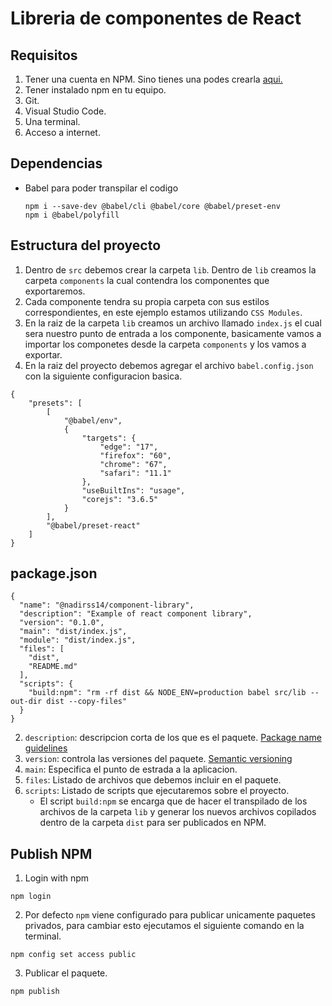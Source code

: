 # Libreria de componentes de React

## Requisitos

1. Tener una cuenta en NPM. Sino tienes una podes crearla [aqui.](https://docs.npmjs.com/creating-a-new-npm-user-account])
2. Tener instalado npm en tu equipo.
3. Git.
4. Visual Studio Code.
5. Una terminal.
6. Acceso a internet.

## Dependencias

- Babel para poder transpilar el codigo
  
    ```text
    npm i --save-dev @babel/cli @babel/core @babel/preset-env
    npm i @babel/polyfill
    ```

## Estructura del proyecto

1. Dentro de `src` debemos crear la carpeta `lib`. Dentro de `lib` creamos la carpeta `components` la cual contendra los componentes que exportaremos.
2. Cada componente tendra su propia carpeta con sus estilos correspondientes, en este ejemplo estamos utilizando `CSS Modules`.
3. En la raiz de la carpeta `lib` creamos un archivo llamado `index.js` el cual sera nuestro punto de entrada a los componente, basicamente vamos a importar los componetes desde la carpeta `components` y los vamos a exportar.
4. En la raiz del proyecto debemos agregar el archivo `babel.config.json` con la siguiente configuracion basica.

```text
{
    "presets": [
        [
            "@babel/env",
            {
                "targets": {
                    "edge": "17",
                    "firefox": "60",
                    "chrome": "67",
                    "safari": "11.1"
                },
                "useBuiltIns": "usage",
                "corejs": "3.6.5"
            }
        ],
        "@babel/preset-react"
    ]
}
```

## package.json

```text
{
  "name": "@nadirss14/component-library",
  "description": "Example of react component library",
  "version": "0.1.0",
  "main": "dist/index.js",
  "module": "dist/index.js",
  "files": [
    "dist",
    "README.md"
  ],
  "scripts": {
    "build:npm": "rm -rf dist && NODE_ENV=production babel src/lib --out-dir dist --copy-files"
  }
}
```

2. `description`: descripcion corta de los que es el paquete. [Package name guidelines](https://docs.npmjs.com/package-name-guidelines)
3. `version`: controla las versiones del paquete. [Semantic versioning](https://docs.npmjs.com/about-semantic-versioning)
4. `main`: Especifica el punto de estrada a la aplicacion.
6. `files`: Listado de archivos que debemos incluir en el paquete.
7. `scripts`: Listado de scripts que ejecutaremos sobre el proyecto.
    - El script `build:npm` se encarga que de hacer el transpilado de los archivos de la carpeta `lib` y generar los nuevos archivos copilados dentro de la carpeta `dist` para ser publicados en NPM.

## Publish NPM

 1. Login with npm

```text
npm login
```

2. Por defecto `npm` viene configurado para publicar unicamente paquetes privados, para cambiar esto ejecutamos el siguiente comando en la terminal.

```text
npm config set access public
```

 3. Publicar el paquete.

```text
npm publish
```
